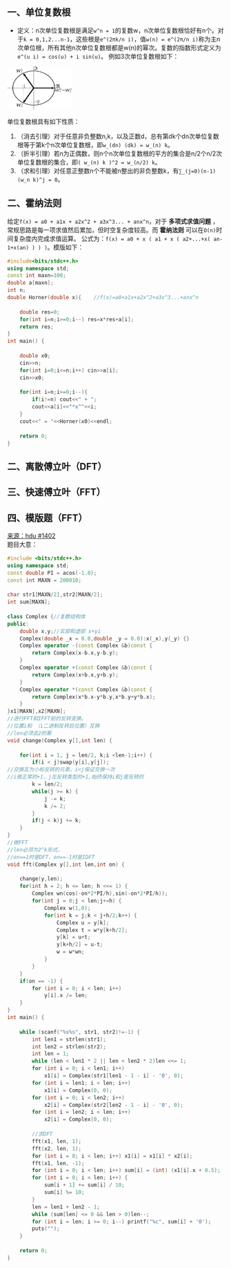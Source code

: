 ## 一、单位复数根
* 定义：n次单位复数根是满足`w^n = 1`的复数w，n次单位复数根恰好有n个。对于`k = 0,1,2...n-1`，这些根是`e^(2πk/n i)`，值`w(n) = e^(2π/n i)`称为主n次单位根，所有其他n次单位复数根都是w(n)的幂次。复数的指数形式定义为`e^(u i) = cos(u) + i sin(u)`。
例如3次单位复数根如下：

<img src="_image/fft_1.png" width="150" height="100" />

单位复数根具有如下性质：
1. （消去引理）对于任意非负整数n,k，以及正数d，总有第dk个dn次单位复数根等于第k个n次单位复数根，即`w_(dn) (dk) = w_(n) k`。
2. （折半引理）若n为正偶数，则n个n次单位复数根的平方的集合是n/2个n/2次单位复数根的集合，即`( w_(n) k )^2 = w_(n/2) k`。
3. （求和引理）对任意正整数n个不能被n整出的非负整数k，有`∑_(j=0)(n-1) (w_n k)^j = 0`。
## 二、霍纳法则
给定`f(x) = a0 + a1x + a2x^2 + a3x^3... + anx^n`，对于 **多项式求值问题** ，常规思路是每一项求值然后累加，但时空复杂度较高。而 **霍纳法则** 可以在`O(n)`时间复杂度内完成求值运算。
公式为：`f(x) = a0 + x ( a1 + x ( a2+...+x( an-1+x(an) ) ) )`。模版如下：
```c++
#include<bits/stdc++.h>
using namespace std;
const int maxn=100;
double a[maxn];
int n;
double Horner(double x){    //f(x)=a0+a1x+a2x^2+a3x^3...+anx^n

    double res=0;
    for(int i=n;i>=0;i--) res=x*res+a[i];
    return res;
}
int main() {

    double x0;
    cin>>n;
    for(int i=0;i<=n;i++) cin>>a[i];
    cin>>x0;

    for(int i=n;i>=0;i--){
        if(i!=n) cout<<" + ";
        cout<<a[i]<<"*x^"<<i;
    }
    cout<<" = "<<Horner(x0)<<endl;

    return 0;
}

```
## 二、离散傅立叶（DFT）

## 三、快速傅立叶（FFT）

## 四、模版题（FFT）
<a href ="http://acm.hdu.edu.cn/showproblem.php?pid=1402">来源：hdu #1402</a><br>
题目大意：
```c++
#include <bits/stdc++.h>
using namespace std;
const double PI = acos(-1.0);
const int MAXN = 200010;

char str1[MAXN/2],str2[MAXN/2];
int sum[MAXN];

class Complex {//复数结构体
public:
    double x,y;//实部和虚部 x+yi
    Complex(double _x = 0.0,double _y = 0.0):x(_x),y(_y) {}
    Complex operator -(const Complex &b)const {
        return Complex(x-b.x,y-b.y);
    }
    Complex operator +(const Complex &b)const {
        return Complex(x+b.x,y+b.y);
    }
    Complex operator *(const Complex &b)const {
        return Complex(x*b.x-y*b.y,x*b.y+y*b.x);
    }
}x1[MAXN],x2[MAXN];
//进行FFT和IFFT前的反转变换。
//位置i和 （i二进制反转后位置）互换
//len必须去2的幂
void change(Complex y[],int len) {

    for(int i = 1, j = len/2, k;i <len-1;i++) {
        if(i < j)swap(y[i],y[j]);
//交换互为小标反转的元素，i<j保证交换一次
//i做正常的+1，j左反转类型的+1,始终保持i和j是反转的
        k = len/2;
        while(j >= k) {
            j -= k;
            k /= 2;
        }
        if(j < k)j += k;
    }
}
//做FFT
//len必须为2^k形式，
//on==1时是DFT，on==-1时是IDFT
void fft(Complex y[],int len,int on) {

    change(y,len);
    for(int h = 2; h <= len; h <<= 1) {
        Complex wn(cos(-on*2*PI/h),sin(-on*2*PI/h));
        for(int j = 0;j < len;j+=h) {
            Complex w(1,0);
            for(int k = j;k < j+h/2;k++) {
                Complex u = y[k];
                Complex t = w*y[k+h/2];
                y[k] = u+t;
                y[k+h/2] = u-t;
                w = w*wn;
            }
        }
    }
    if(on == -1) {
        for (int i = 0; i < len; i++)
            y[i].x /= len;
    }
}
int main() {

    while (scanf("%s%s", str1, str2)!=-1) {
        int len1 = strlen(str1);
        int len2 = strlen(str2);
        int len = 1;
        while (len < len1 * 2 || len < len2 * 2)len <<= 1;
        for (int i = 0; i < len1; i++)
            x1[i] = Complex(str1[len1 - 1 - i] - '0', 0);
        for (int i = len1; i < len; i++)
            x1[i] = Complex(0, 0);
        for (int i = 0; i < len2; i++)
            x2[i] = Complex(str2[len2 - 1 - i] - '0', 0);
        for (int i = len2; i < len; i++)
            x2[i] = Complex(0, 0);

        //求DFT
        fft(x1, len, 1);
        fft(x2, len, 1);
        for (int i = 0; i < len; i++) x1[i] = x1[i] * x2[i];
        fft(x1, len, -1);
        for (int i = 0; i < len; i++) sum[i] = (int) (x1[i].x + 0.5);
        for (int i = 0; i < len; i++) {
            sum[i + 1] += sum[i] / 10;
            sum[i] %= 10;
        }
        len = len1 + len2 - 1;
        while (sum[len] <= 0 && len > 0)len--;
        for (int i = len; i >= 0; i--) printf("%c", sum[i] + '0');
        puts("");
    }

    return 0;
}
```
